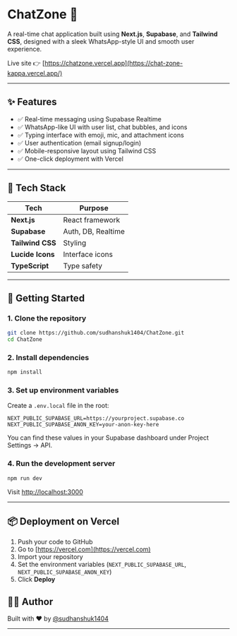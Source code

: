 # ChatZone 💬

A real-time chat application built using **Next.js**, **Supabase**, and **Tailwind CSS**, designed with a sleek WhatsApp-style UI and smooth user experience.

Live site 👉 [https://chatzone.vercel.app](https://chat-zone-kappa.vercel.app/)

---

## ✨ Features

* ✅ Real-time messaging using Supabase Realtime
* ✅ WhatsApp-like UI with user list, chat bubbles, and icons
* ✅ Typing interface with emoji, mic, and attachment icons
* ✅ User authentication (email signup/login)
* ✅ Mobile-responsive layout using Tailwind CSS
* ✅ One-click deployment with Vercel

---

## 🔧 Tech Stack

| Tech             | Purpose            |
| ---------------- | ------------------ |
| **Next.js**      | React framework    |
| **Supabase**     | Auth, DB, Realtime |
| **Tailwind CSS** | Styling            |
| **Lucide Icons** | Interface icons    |
| **TypeScript**   | Type safety        |

---

## 🚀 Getting Started

### 1. Clone the repository

```bash
git clone https://github.com/sudhanshuk1404/ChatZone.git
cd ChatZone
```

### 2. Install dependencies

```bash
npm install
```

### 3. Set up environment variables

Create a `.env.local` file in the root:

```env
NEXT_PUBLIC_SUPABASE_URL=https://yourproject.supabase.co
NEXT_PUBLIC_SUPABASE_ANON_KEY=your-anon-key-here
```

You can find these values in your Supabase dashboard under Project Settings → API.

### 4. Run the development server

```bash
npm run dev
```

Visit [http://localhost:3000](http://localhost:3000)

---

## 📦 Deployment on Vercel

1. Push your code to GitHub
2. Go to [https://vercel.com](https://vercel.com)
3. Import your repository
4. Set the environment variables (`NEXT_PUBLIC_SUPABASE_URL`, `NEXT_PUBLIC_SUPABASE_ANON_KEY`)
5. Click **Deploy**



## 🙋‍♂️ Author

Built with ❤️ by [@sudhanshuk1404](https://github.com/sudhanshuk1404)

---



